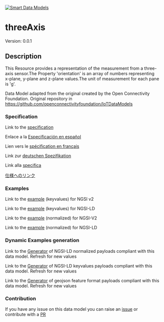 [![Smart Data Models](https://smartdatamodels.org/wp-content/uploads/2022/01/SmartDataModels_logo.png "Logo")](https://smartdatamodels.org)
# threeAxis
Version: 0.0.1

## Description 

This Resource provides a representation of the measurement from a three-axis sensor.The Property 'orientation' is an array of numbers representing x-plane, y-plane and z-plane values.The unit of measurement for each pane is 'g'.

Data Model adapted from the original created by the Open Connectivity Foundation. Original repository in https://github.com/openconnectivityfoundation/IoTDataModels
### Specification

Link to the [specification](https://github.com/smart-data-models/dataModel.OCF/blob/master/threeAxis/doc/spec.md)

Enlace a la [Especificación en español](https://github.com/smart-data-models/dataModel.OCF/blob/master/threeAxis/doc/spec_ES.md)

Lien vers le [spécification en français](https://github.com/smart-data-models/dataModel.OCF/blob/master/threeAxis/doc/spec_FR.md)

Link zur [deutschen Spezifikation](https://github.com/smart-data-models/dataModel.OCF/blob/master/threeAxis/doc/spec_DE.md)

Link alla [specifica](https://github.com/smart-data-models/dataModel.OCF/blob/master/threeAxis/doc/spec_IT.md)

[仕様へのリンク](https://github.com/smart-data-models/dataModel.OCF/blob/master/threeAxis/doc/spec_JA.md)
### Examples

Link to the [example](https://smart-data-models.github.io/dataModel.OCF/threeAxis/examples/example.json) (keyvalues) for NGSI v2

Link to the [example](https://smart-data-models.github.io/dataModel.OCF/threeAxis/examples/example.jsonld) (keyvalues) for NGSI-LD

Link to the [example](https://smart-data-models.github.io/dataModel.OCF/threeAxis/examples/example-normalized.json) (normalized) for NGSI-V2

Link to the [example](https://smart-data-models.github.io/dataModel.OCF/threeAxis/examples/example-normalized.jsonld) (normalized) for NGSI-LD
### Dynamic Examples generation

Link to the [Generator](https://smartdatamodels.org/extra/ngsi-ld_generator.php?schemaUrl=https://raw.githubusercontent.com/smart-data-models/dataModel.OCF/master/threeAxis/schema.json&email=info@smartdatamodels.org) of NGSI-LD normalized payloads compliant with this data model. Refresh for new values

Link to the [Generator](https://smartdatamodels.org/extra/ngsi-ld_generator_keyvalues.php?schemaUrl=https://raw.githubusercontent.com/smart-data-models/dataModel.OCF/master/threeAxis/schema.json&email=info@smartdatamodels.org) of NGSI-LD keyvalues payloads compliant with this data model. Refresh for new values

Link to the [Generator](https://smartdatamodels.org/extra/geojson_features_generator.php?schemaUrl=https://raw.githubusercontent.com/smart-data-models/dataModel.OCF/master/threeAxis/schema.json&email=info@smartdatamodels.org) of geojson feature format payloads compliant with this data model. Refresh for new values
### Contribution

 If you have any issue on this data model you can raise an [issue](https://github.com/smart-data-models/dataModel.OCF/issues)  or contribute with a [PR](https://github.com/smart-data-models/dataModel.OCF/pulls)